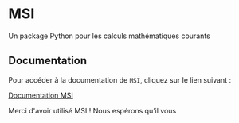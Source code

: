 

# MSI

Un package Python pour les calculs mathématiques courants



## Documentation

Pour accéder à la documentation de `MSI`, cliquez sur le lien suivant :

[Documentation MSI](https://stagee.readthedocs.io/en/latest/)

Merci d'avoir utilisé MSI ! Nous espérons qu’il vous
